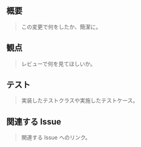 ## 概要

> この変更で何をしたか、簡潔に。

## 観点

> レビューで何を見てほしいか。

## テスト

> 実装したテストクラスや実施したテストケース。

## 関連する Issue

> 関連する Issue へのリンク。
